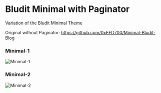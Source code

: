 # Bludit Minimal with Paginator
 Variation of the Bludit Minimal Theme
 
 Original without Paginator: https://github.com/0xFFD700/Minimal-Bludit-Blog

### Minimal-1
![Minimal-1](https://user-images.githubusercontent.com/19951276/162193973-70b5ba71-42e7-4146-9b26-c444de69573f.PNG)


### Minimal-2
![Minimal-2](https://user-images.githubusercontent.com/19951276/162193991-c8881bed-e0fb-4f5a-a476-7949b5d608ed.PNG)
